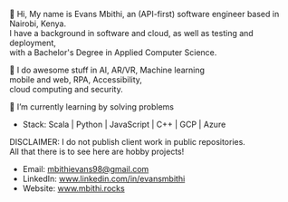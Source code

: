 👋 Hi, My name is Evans Mbithi, an (API-first) software engineer based in Nairobi, Kenya. <br/>
      I have a background in software and cloud, as well as testing and deployment, <br/>
      with a Bachelor's Degree in Applied Computer Science. 
      
👀 I do awesome stuff in AI, AR/VR, Machine learning  </br> 
      mobile and web, RPA, Accessibility,</br>
      cloud computing and security.
      
🌱 I’m currently learning by solving problems</br>

- Stack: Scala | Python | JavaScript | C++ | GCP | Azure

DISCLAIMER: I do not publish client work in public repositories. </br>
            All that there is to see here are hobby projects! </br>

<!-- 💞️ I’m looking to collaborate on ... -->
- Email: mbithievans98@gmail.com
- LinkedIn: www.linkedin.com/in/evansmbithi
- Website: www.mbithi.rocks

<!---
evansmbithi/evansmbithi is a ✨ special ✨ repository because its `README.md` (this file) appears on your GitHub profile.
You can click the Preview link to take a look at your changes.
--->
